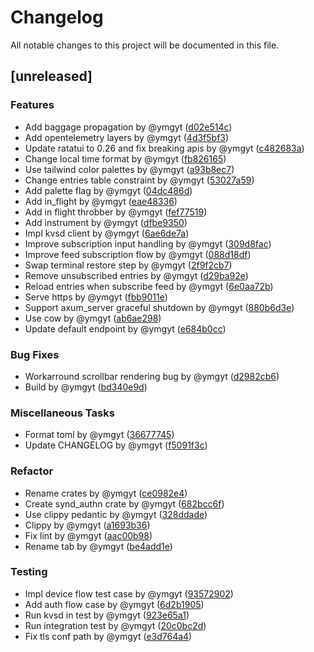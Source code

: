 # Changelog

All notable changes to this project will be documented in this file.

## [unreleased]

### Features

- Add baggage propagation by @ymgyt ([d02e514c](d02e514c8f6e32aa748c10dadb204153cba21ecc))
- Add opentelemetry layers by @ymgyt ([4d3f5bf3](4d3f5bf3f45f31cfd014dbdf37a41a31ea0472ca))
- Update ratatui to 0.26 and fix breaking apis by @ymgyt ([c482683a](c482683a0083baf93a60ef31b280c49ac4eafccb))
- Change local time format by @ymgyt ([fb826165](fb826165367eb97c0bec216db286bf1ee13fba07))
- Use tailwind color palettes by @ymgyt ([a93b8ec7](a93b8ec753d3f0da2c4915cc258b3b1054ccef57))
- Change entries table constraint by @ymgyt ([53027a59](53027a59aa1bb8c24deeb5696dac52f2704104bc))
- Add palette flag by @ymgyt ([04dc486d](04dc486d0ab3043e021e164e70f5fe081e3c464d))
- Add in_flight by @ymgyt ([eae48336](eae48336cc6e5298bc6c78599fa3054a134a170e))
- Add in flight throbber by @ymgyt ([fef77519](fef77519e2ca59e5d267d6cecab8c008e92adc2c))
- Add instrument by @ymgyt ([dfbe9350](dfbe93501542ff75361ddf3b158e21f7e77329b3))
- Impl kvsd client by @ymgyt ([6ae6de7a](6ae6de7a2e783417b1a8d5d3c2b450109d83725f))
- Improve subscription input handling by @ymgyt ([309d8fac](309d8fac0ea33438af61df374f32a73e235ec63f))
- Improve feed subscription flow by @ymgyt ([088d18df](088d18df15486d4635a5dc2014f62b9fce6a9db6))
- Swap terminal restore step by @ymgyt ([2f9f2cb7](2f9f2cb7830d7cb473b847f1969c9125428e4a6e))
- Remove unsubscribed entries by @ymgyt ([d29ba92e](d29ba92e929d9d1348fa114ac2bdf210b76c5a1b))
- Reload entries when subscribe feed by @ymgyt ([6e0aa72b](6e0aa72b67a17e7139b532940c24f70a7642a39d))
- Serve https by @ymgyt ([fbb9011e](fbb9011e86acf6e4cf30f37a74e67d3202bbc5a0))
- Support axum_server graceful shutdown by @ymgyt ([880b6d3e](880b6d3e8d0f90b711a1d6e8e1bf6fb1808e5161))
- Use cow by @ymgyt ([ab6ae298](ab6ae298abeda1d7d3c67939bc70f0d2269e8654))
- Update default endpoint by @ymgyt ([e684b0cc](e684b0cc4122a3fd4ece6a1e3697f71aaa311daf))

### Bug Fixes

- Workarround scrollbar rendering bug by @ymgyt ([d2982cb6](d2982cb6c8fa385655290d953aa9243d3470382d))
- Build by @ymgyt ([bd340e9d](bd340e9d30f101c891f53b2d2be10a0cf8833f4b))

### Miscellaneous Tasks

- Format toml by @ymgyt ([36677745](3667774506106fe0f38d77efac9f4b27c70090aa))
- Update CHANGELOG by @ymgyt ([f5091f3c](f5091f3ceff04b9ff818bb4e0ce0e4bbe9851177))

### Refactor

- Rename crates by @ymgyt ([ce0982e4](ce0982e497647b23dcf07e39d525121bcd9ac1fa))
- Create synd_authn crate by @ymgyt ([682bcc6f](682bcc6ff3c035be566dea99d2487e0173537c8d))
- Use clippy pedantic by @ymgyt ([328ddade](328ddadebbad5381271c5e84cce2d6888252e70c))
- Clippy by @ymgyt ([a1693b36](a1693b36b73ad3987af9a853e214392d8b1eae8d))
- Fix lint by @ymgyt ([aac00b98](aac00b98335bb75cc57fdea0875bfd675bf8f3cc))
- Rename tab by @ymgyt ([be4add1e](be4add1e261c505d87b174795274236fd8ce46e7))

### Testing

- Impl device flow test case by @ymgyt ([93572902](9357290265a4fbf8d78721e4f9f1904b1cf5b12a))
- Add auth flow case by @ymgyt ([6d2b1905](6d2b1905d9b06bd9ed670f210cd590f89405c37c))
- Run kvsd in test by @ymgyt ([923e65a1](923e65a131bed1a0a10d073b0eb9d5091cc184fe))
- Run integration test by @ymgyt ([20c0bc2d](20c0bc2d31a938d3103fafedba5a10b4a9bba9ae))
- Fix tls conf path by @ymgyt ([e3d764a4](e3d764a453b527a98b1eaf268ead67469c0e192d))

<!-- generated by git-cliff -->
